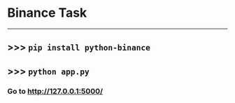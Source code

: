 # Binance Task

------------------

## >>> `pip install python-binance`

## >>> `python app.py`

### Go to http://127.0.0.1:5000/
